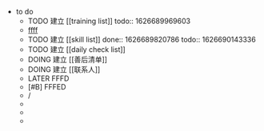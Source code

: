 - to do
	- TODO 建立 [[training list]]
	  todo:: 1626689969603
	- <ins>ffff</ins>
	- TODO 建立 [[skill list]]
	  done:: 1626689820786
	  todo:: 1626690143336
	- TODO 建立 [[daily check list]]
	- DOING 建立 [[善后清单]]
	- DOING 建立 [[联系人]]
	- LATER FFFD
	- [#B] FFFED
	- /
	-
	-
	-